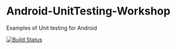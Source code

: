 # Android-UnitTesting-Workshop
Examples of Unit testing for Android

[![Build Status](https://app.bitrise.io/app/a17a22d419f2ac00/status.svg?token=HPHLKTXAXmvbC7jw9Rw5ug&branch=master)](https://app.bitrise.io/app/a17a22d419f2ac00)
